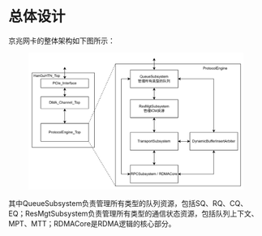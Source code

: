 # 总体设计

京兆网卡的整体架构如下图所示：

<figure><img src="../.gitbook/assets/overall_arch.png" alt=""><figcaption></figcaption></figure>

其中QueueSubsystem负责管理所有类型的队列资源，包括SQ、RQ、CQ、EQ；ResMgtSubsystem负责管理所有类型的通信状态资源，包括队列上下文、MPT、MTT；RDMACore是RDMA逻辑的核心部分。